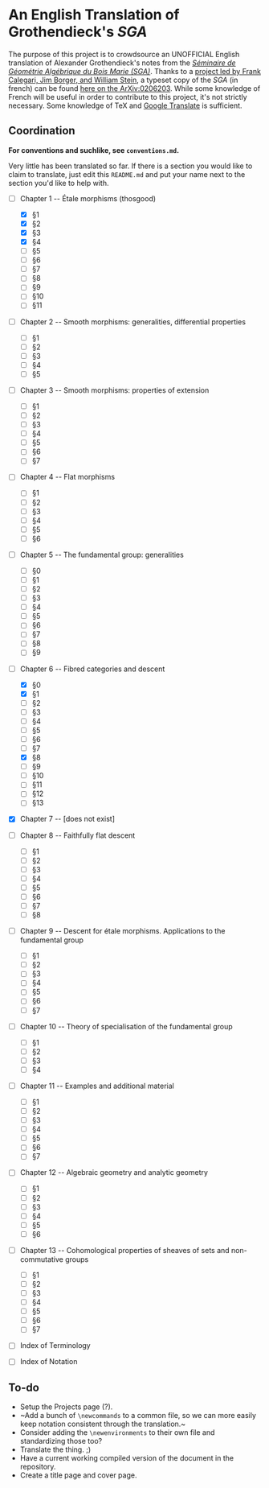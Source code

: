 # An English Translation of Grothendieck's *SGA*

The purpose of this project is to crowdsource an UNOFFICIAL English translation of  Alexander Grothendieck's notes from the [*Séminaire de Géométrie Algébrique du Bois Marie (SGA)*](https://en.wikipedia.org/wiki/Séminaire_de_Géométrie_Algébrique_du_Bois_Marie).
Thanks to a [project led by Frank Calegari, Jim Borger, and William Stein](http://www.math.leidenuniv.nl/~edix/public_html_rennes/sgahtml/), a typeset copy of the *SGA* (in french) can be found [here on the ArXiv:0206203](https://arxiv.org/abs/math/0206203). While some knowledge of French will be useful in order to contribute to this project, it's not strictly necessary. Some knowledge of TeX and [Google Translate](https://translate.google.com/#fr/en/Séminaire%20de%20Géométrie%20Algébrique%20du%20Bois%20Marie) is sufficient.

## Coordination

**For conventions and suchlike, see `conventions.md`.**

Very little has been translated so far. If there is a section you would like to claim to translate, just edit this `README.md` and put your name next to the section you'd like to help with. 

 - [ ] Chapter 1 -- Étale morphisms (thosgood)
     + [x] §1
     + [x] §2
     + [x] §3
     + [x] §4
     + [ ] §5
     + [ ] §6
     + [ ] §7
     + [ ] §8
     + [ ] §9
     + [ ] §10
     + [ ] §11

 - [ ] Chapter 2 -- Smooth morphisms: generalities, differential properties
     + [ ] §1
     + [ ] §2
     + [ ] §3
     + [ ] §4
     + [ ] §5 

 - [ ] Chapter 3 -- Smooth morphisms: properties of extension
     + [ ] §1
     + [ ] §2
     + [ ] §3
     + [ ] §4
     + [ ] §5
     + [ ] §6
     + [ ] §7

 - [ ] Chapter 4 -- Flat morphisms
     + [ ] §1
     + [ ] §2
     + [ ] §3
     + [ ] §4
     + [ ] §5
     + [ ] §6

 - [ ] Chapter 5 -- The fundamental group: generalities
     + [ ] §0
     + [ ] §1
     + [ ] §2
     + [ ] §3
     + [ ] §4
     + [ ] §5
     + [ ] §6
     + [ ] §7
     + [ ] §8
     + [ ] §9

 - [ ] Chapter 6 -- Fibred categories and descent
     + [x] §0
     + [x] §1
     + [ ] §2
     + [ ] §3
     + [ ] §4
     + [ ] §5
     + [ ] §6
     + [ ] §7
     + [x] §8
     + [ ] §9
     + [ ] §10
     + [ ] §11
     + [ ] §12
     + [ ] §13

 - [x] Chapter 7 -- [does not exist]

 - [ ] Chapter 8 -- Faithfully flat descent
     + [ ] §1
     + [ ] §2
     + [ ] §3
     + [ ] §4
     + [ ] §5
     + [ ] §6
     + [ ] §7
     + [ ] §8

 - [ ] Chapter 9 -- Descent for étale morphisms. Applications to the fundamental group
     + [ ] §1
     + [ ] §2
     + [ ] §3
     + [ ] §4
     + [ ] §5
     + [ ] §6
     + [ ] §7

 - [ ] Chapter 10 -- Theory of specialisation of the fundamental group
     + [ ] §1
     + [ ] §2
     + [ ] §3
     + [ ] §4

 - [ ] Chapter 11 -- Examples and additional material
     + [ ] §1
     + [ ] §2
     + [ ] §3
     + [ ] §4
     + [ ] §5
     + [ ] §6
     + [ ] §7

 - [ ] Chapter 12 -- Algebraic geometry and analytic geometry
     + [ ] §1
     + [ ] §2
     + [ ] §3
     + [ ] §4
     + [ ] §5
     + [ ] §6

 - [ ] Chapter 13 -- Cohomological properties of sheaves of sets and non-commutative groups
     + [ ] §1
     + [ ] §2
     + [ ] §3
     + [ ] §4
     + [ ] §5
     + [ ] §6
     + [ ] §7

 - [ ] Index of Terminology

 - [ ] Index of Notation


## To-do
 - Setup the Projects page (?).
 - ~Add a bunch of `\newcommands` to a common file, so we can more easily keep notation consistent through the translation.~
 - Consider adding the `\newenvironments` to their own file and standardizing those too?
 - Translate the thing. ;)
 - Have a current working compiled version of the document in the repository.
 - Create a title page and cover page.
